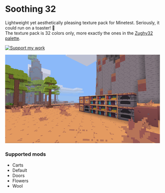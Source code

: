 # Soothing 32

Lightweight yet aesthetically pleasing texture pack for Minetest. Seriously, it could run on a toaster! :bread:  
The texture pack is 32 colors only, more exactly the ones in the [Zughy32 palette](https://lospec.com/palette-list/zughy-32).

<a href="https://liberapay.com/EticaDigitale/donate"><img src="https://i.imgur.com/4B2PxjP.png" alt="Support my work"/></a>  

![Soothing 32](screenshot.png)  

### Supported mods
* Carts
* Default
* Doors
* Flowers
* Wool
